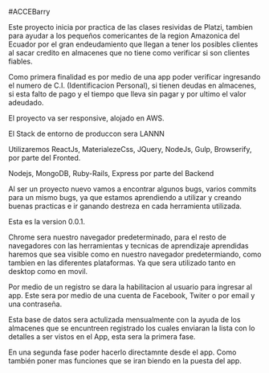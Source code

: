 #ACCEBarry

Este proyecto inicia por practica de las clases resividas de Platzi, tambien para ayudar a los pequeños comericantes de la region Amazonica del Ecuador por el gran endeudamiento que llegan a tener los posibles clientes al sacar credito en almacenes que no tiene como verificar si son clientes fiables.

Como primera finalidad es por medio de una app poder verificar ingresando el numero de C.I. (Identificacion Personal), si tienen deudas en almacenes, si esta falto de pago y el tiempo que lleva sin pagar y por ultimo el valor adeudado. 

El proyecto va ser responsive, alojado en AWS. 

El Stack de entorno de produccon sera LANNN

Utilizaremos ReactJs, MaterialezeCss, JQuery, NodeJs, Gulp, Browserify, por parte del Fronted.

Nodejs, MongoDB, Ruby-Rails, Express por parte del Backend  

Al ser un proyecto nuevo vamos a encontrar algunos bugs, varios commits para un mismo bugs, ya que estamos aprendiendo a utilizar y creando buenas practicas e ir ganando destreza en cada herramienta utilizada.

Esta es la version 0.0.1.

Chrome sera nuestro navegador predeterminado, para el resto de navegadores con las herramientas y tecnicas de aprendizaje aprendidas haremos que sea visible como en nuestro navegador predetermiando, como tambien en las diferentes plataformas. Ya que sera utilizado tanto en desktop como en movil.

Por medio de un registro se dara la habilitacion al usuario para ingresar al app. Este sera por medio de una cuenta de Facebook, Twiter o por email y una contraseña.

Esta base de datos sera actulizada mensualmente con la ayuda de los almacenes que se encuntreen registrado los cuales enviaran la lista con lo detalles a ser vistos en el App, esta sera la primera fase. 

En una segunda fase poder hacerlo directamnte desde el app. Como también poner mas funciones que se iran biendo en la puesta del app.  